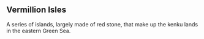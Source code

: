 ## Vermillion Isles

A series of islands, largely made of red stone, that make up the kenku lands in the eastern Green Sea. 
